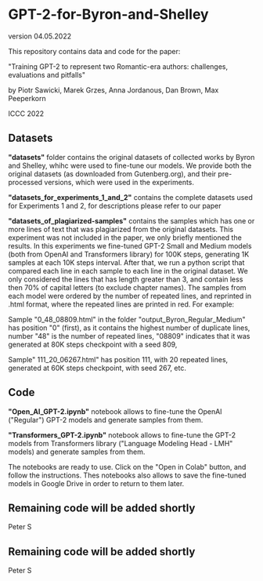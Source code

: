 # GPT-2-for-Byron-and-Shelley
version 04.05.2022

This repository contains data and code for the paper:

"Training GPT-2 to represent two Romantic-era authors: challenges, evaluations and pitfalls" 

by Piotr Sawicki, Marek Grzes, Anna Jordanous, Dan Brown, Max Peeperkorn

ICCC 2022

## Datasets

**"datasets"** folder contains the original datasets of collected works by Byron and Shelley, whihc were used to fine-tune our models. We provide both the original datasets (as downloaded from Gutenberg.org), and their pre-processed versions, which were used in the experiments. 

**"datasets_for_experiments_1_and_2"** contains the complete datasets used for Experiments 1 and 2, for descriptions please refer to our paper

**"datasets_of_plagiarized-samples"** contains the samples which has one or more lines of text that was plagiarized from the original datasets. This experiment was not included in the paper, we only briefly mentioned the results. In this experiments we fine-tuned GPT-2 Small and Medium models (both from OpenAI and Transformers library) for 100K steps, generating 1K samples at each 10K steps interval. After that, we run a python script that compared each line in each sample to each line in the original dataset. We only considered the lines that has length greater than 3, and contain less then 70% of capital letters (to exclude chapter names). The samples from each model were ordered by the number of repeated lines, and reprinted in .html format, where the repeated lines are printed in red. For example:

Sample "0_48_08809.html" in the folder "output_Byron_Regular_Medium" has position "0" (first), as it contains the highest number of duplicate lines, number "48" is the number of repeated lines, "08809" indicates that it was generated at 80K steps checkpoint with a seed 809,

Sample" 111_20_06267.html" has position 111, with 20 repeated lines, generated at 60K steps checkpoint, with seed 267, etc.

## Code

**"Open_AI_GPT-2.ipynb"** notebook allows to fine-tune the OpenAI ("Regular") GPT-2 models and generate samples from them. 

**"Transformers_GPT-2.ipynb"** notebook allows to fine-tune the GPT-2 models from Transformers library ("Language Modeling Head - LMH" models) and generate samples from them. 

The notebooks are ready to use. Click on the "Open in Colab" button, and follow the instructions. Thes notebooks also allows to save the fine-tuned models in Google Drive in order to return to them later.

## Remaining code will be added shortly
Peter S

## Remaining code will be added shortly
Peter S

